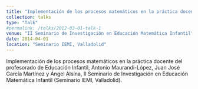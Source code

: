 ```yaml
---
title: "Implementación de los procesos matemáticos en la práctica docente del profesorado de Educación Infantil"
collection: talks
type: "Talk"
#permalink: /talks/2012-03-01-talk-1
venue: "II Seminario de Investigación en Educación Matemática Infantil"
date: 2014-04-01
location: "Seminario IEMI, Valladolid"
---
```


Implementación de los procesos matemáticos en la práctica docente del profesorado de Educación Infantil, Antonio Maurandi-López, Juan José García Martínez y Ángel Alsina, II Seminario de Investigación en Educación Matemática Infantil (Seminario IEMI, Valladolid).

